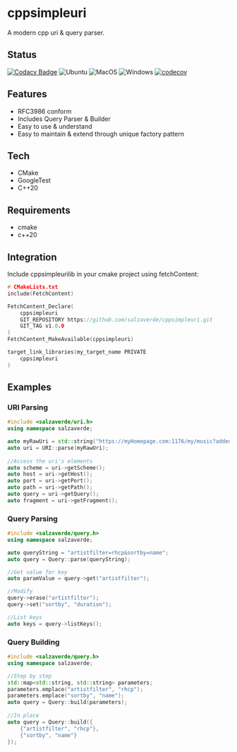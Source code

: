 # cppsimpleuri

A modern cpp uri & query parser. 

## Status

[![Codacy Badge](https://api.codacy.com/project/badge/Grade/13cc4387adce4ebb9d24a808f63bd430)](https://app.codacy.com/gh/salzaverde/cppsimpleuri?utm_source=github.com&utm_medium=referral&utm_content=salzaverde/cppsimpleuri&utm_campaign=Badge_Grade_Settings)
![Ubuntu](https://github.com/salzaverde/cppsimpleuri/workflows/Ubuntu/badge.svg)
![MacOS](https://github.com/salzaverde/cppsimpleuri/workflows/MacOS/badge.svg)
![Windows](https://github.com/salzaverde/cppsimpleuri/workflows/Windows/badge.svg)
[![codecov](https://codecov.io/gh/salzaverde/cppsimpleuri/branch/main/graph/badge.svg?token=K68N4BEVVS)](https://codecov.io/gh/salzaverde/cppsimpleuri)

## Features
-   RFC3986 conform
-   Includes Query Parser & Builder
-   Easy to use & understand
-   Easy to maintain & extend through unique factory pattern

## Tech
-   CMake
-   GoogleTest
-   C++20

## Requirements
-   cmake
-   c++20

## Integration
Include cppsimpleurilib in your cmake project using fetchContent:
```cpp
# CMakeLists.txt
include(FetchContent)

FetchContent_Declare(
    cppsimpleuri
    GIT_REPOSITORY https://github.com/salzaverde/cppsimpleuri.git
    GIT_TAG v1.0.0
)
FetchContent_MakeAvailable(cppsimpleuri)

target_link_libraries(my_target_name PRIVATE
    cppsimpleuri
)
```

## Examples

### URI Parsing
```cpp
#include <salzaverde/uri.h>
using namespace salzaverde;

auto myRawUri = std::string("https://myHomepage.com:1176/my/music?added=last#artist=rhcp");
auto uri = URI::parse(myRawUri);
    
//Access the uri's elements
auto scheme = uri->getScheme();
auto host = uri->getHost();
auto port = uri->getPort();
auto path = uri->getPath();
auto query = uri->getQuery();
auto fragment = uri->getFragment();
```

### Query Parsing
```cpp
#include <salzaverde/query.h>
using namespace salzaverde;

auto queryString = "artistfilter=rhcp&sortby=name";
auto query = Query::parse(queryString);

//Get value for key
auto paramValue = query->get("artistfilter");

//Modify
query->erase("artistfilter");
query->set("sortby", "duration");

//List keys
auto keys = query->listKeys();
```

### Query Building
```cpp
#include <salzaverde/query.h>
using namespace salzaverde;

//Step by step
std::map<std::string, std::string> parameters;
parameters.emplace("artistfilter", "rhcp");
parameters.emplace("sortby", "name");
auto query = Query::build(parameters);
	
//In place
auto query = Query::build({
    {"artistfilter", "rhcp"},
    {"sortby", "name"}
});
```
